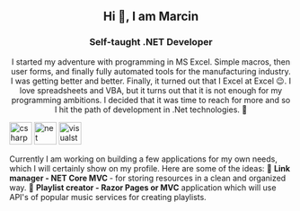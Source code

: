 <h2 align="center">Hi 👋, I am Marcin</h1>
<h3 align="center">Self-taught .NET Developer</h3>

<p align="center">
I started my adventure with programming in MS Excel. Simple macros, then user forms, and finally fully automated tools for the manufacturing industry. I was getting better and better. Finally, it turned out that I Excel at Excel 😉.
I love spreadsheets and VBA, but it turns out that it is not enough for my programming ambitions. I decided that it was time to reach for more and so I hit the path of development in .Net technologies. 🙂

<img src="https://devicon.dev/devicon.git/icons/csharp/csharp-original.svg" alt="csharp" width="40" height="40"/> <img src="https://devicon.dev/devicon.git/icons/dot-net/dot-net-original-wordmark.svg" alt="net" width="40" height="40"/> <img src="https://devicon.dev/devicon.git/icons/visualstudio/visualstudio-plain.svg" alt="visualstudio" width="40" height="40"/>

Currently I am working on building a few applications for my own needs, which I will certainly show on my profile. Here are some of the ideas:
🔭 <b>Link manager - NET Core MVC </b>- for storing resources in a clean and organized way.
🔭 <b>Playlist creator - Razor Pages or MVC</b> application which will use API's of popular music services for creating playlists.
</p>
